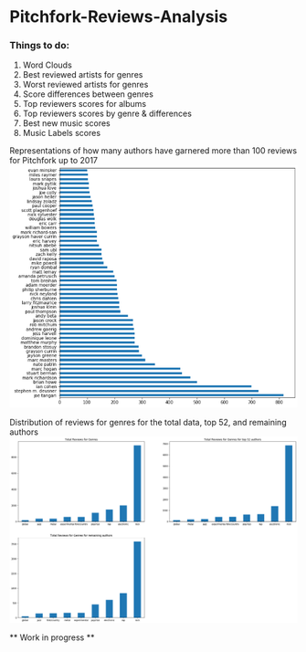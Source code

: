 # Pitchfork-Reviews-Analysis

### Things to do:
1. Word Clouds
2. Best reviewed artists for genres
3. Worst reviewed artists for genres
4. Score differences between genres
5. Top reviewers scores for albums
6. Top reviewers scores by genre & differences
7. Best new music scores
8. Music Labels scores

Representations of how many authors have garnered more than 100 reviews for Pitchfork up to 2017
![](images/authors_reviews.png)

Distribution of reviews for genres for the total data, top 52, and remaining authors
![](images/differences_of_genre_distribution_for_reviews.png)


** Work in progress **
